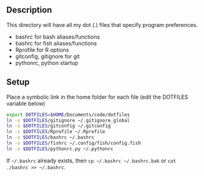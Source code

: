 ## Description

This directory will have all my dot (.) files that specify program preferences.

* bashrc for bash aliases/functions
* bashrc for fish aliases/functions
* Rprofile for R options
* gitconfig, gitignore for git
* pythonrc, python startup

## Setup

Place a symbolic link in the home folder for each file (edit the DOTFILES variable below)
```bash
export DOTFILES=$HOME/Documents/code/dotfiles
ln -s $DOTFILES/gitignore ~/.gitignore_global
ln -s $DOTFILES/gitconfig ~/.gitconfig
ln -s $DOTFILES/Rprofile ~/.Rprofile
ln -s $DOTFILES/bashrc ~/.bashrc
ln -s $DOTFILES/fishrc ~/.config/fish/config.fish
ln -s $DOTFILES/pythonrc.py ~/.pythonrc
```

If `~/.bashrc` already exists, then `cp ~/.bashrc ~/.bashrc.bak` or `cat ./bashrc >> ~/.bashrc`.
